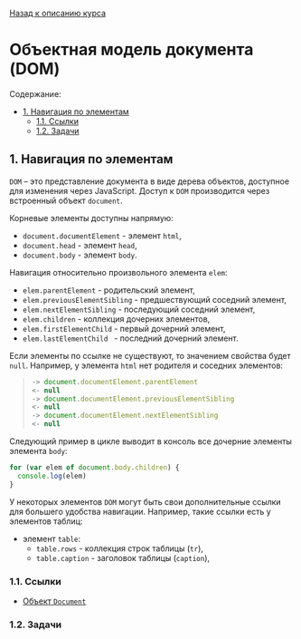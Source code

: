 [Назад к описанию курса](../../README.md)

# Объектная модель документа (DOM)

Содержание:
- [1. Навигация по элементам](#1-Навигация-по-элементам)
    - [1.1. Ссылки](#11-Ссылки)
    - [1.2. Задачи](#12-Задачи)

## 1. Навигация по элементам

`DOM` – это представление документа в виде дерева объектов, доступное для изменения через JavaScript. Доступ к `DOM` производится через встроенный объект `document`.

Корневые элементы доступны напрямую:
- `document.documentElement` - элемент `html`,
- `document.head` - элемент `head`,
- `document.body` - элемент `body`.

Навигация относительно произвольного элемента `elem`:
- `elem.parentElement` - родительский элемент,
- `elem.previousElementSibling` - предшествующий соседний элемент,
- `elem.nextElementSibling` - последующий соседний элемент,
- `elem.children` - коллекция дочерних элементов,
- `elem.firstElementChild` - первый дочерний элемент,
- `elem.lastElementChild ` - последний дочерний элемент.

Если элементы по ссылке не существуют, то значением свойства будет `null`. Например, у элемента `html` нет родителя и соседних элементов:

> ```js
> -> document.documentElement.parentElement
> <- null
> -> document.documentElement.previousElementSibling
> <- null
> -> document.documentElement.nextElementSibling
> <- null
> ```

Следующий пример в цикле выводит в консоль все дочерние элементы элемента `body`:

```js
for (var elem of document.body.children) {
  console.log(elem)
}
```

У некоторых элементов `DOM` могут быть свои дополнительные ссылки для большего удобства навигации. Например, такие ссылки есть у элементов таблиц:
- элемент `table`:
    - `table.rows` - коллекция строк таблицы (`tr`),
    - `table.caption` - заголовок таблицы (`caption`),

### 1.1. Ссылки

- [Объект `Document`](https://developer.mozilla.org/ru/docs/Web/API/Document)

### 1.2. Задачи
